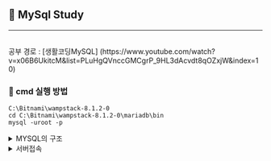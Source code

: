 ## 🌵 MySql Study
-------------------------
<br>
공부 경로 : [생활코딩MySQL] (https://www.youtube.com/watch?v=x06B6UkitcM&list=PLuHgQVnccGMCgrP_9HL3dAcvdt8qOZxjW&index=10)

### 📌 cmd 실행 방법


```
C:\Bitnami\wampstack-8.1.2-0
cd C:\Bitnami\wampstack-8.1.2-0\mariadb\bin
mysql -uroot -p
```

<details>
  <summary>  MYSQL의 구조 </summary>

## `표 < 데이터베이스(스키마) < 데이터베이스 서버`

**MySQL** : 데이터베이스 서버
  
  
</details>

<details>
  <summary> 서버접속 </summary>
  
```
mysql -uroot -p
```
  - `uroot` : root라는 사용자(user)로 접속하겠다. 
  - **root**는 관리자로 모든 권한을 가지고있다. 
  - `-p` : 비밀번호입력(-p1234와 같이 바로 입력도 가능, but 보안성때문에X) 
  - `내 비밀번호 : 동생생일` 
</details>
